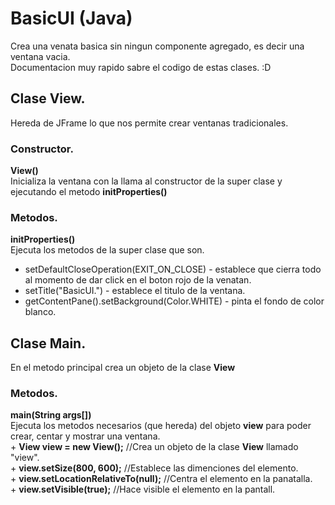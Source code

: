 # BasicUI (Java)
Crea una venata basica sin ningun componente agregado, es decir una ventana vacia.  
Documentacion muy rapido sabre el codigo de estas clases. :D  
  
  
## Clase View.
Hereda de JFrame lo que nos permite crear ventanas tradicionales.   
### Constructor.  
__View()__  
 Inicializa la ventana con la llama al constructor de la super clase y ejecutando el metodo __initProperties()__
### Metodos.  
__initProperties()__  
    Ejecuta los metodos de la super clase que son.  
   * setDefaultCloseOperation(EXIT_ON_CLOSE) - establece que cierra todo al momento de dar click en el boton rojo de la venatan.  
   * setTitle("BasicUI.") - establece el titulo de la ventana.  
   * getContentPane().setBackground(Color.WHITE) - pinta el fondo de color blanco.  
  
  
## Clase Main.
En el metodo principal crea un objeto de la clase __View__ 
### Metodos.
__main(String args[])__  
    Ejecuta los metodos necesarios (que hereda) del objeto __view__ para poder crear, centar y mostrar una ventana.  
    + __View view = new View();__ //Crea un objeto de la clase __View__ llamado "view".  
    + __view.setSize(800, 600);__ //Establece las dimenciones del elemento.  
    + __view.setLocationRelativeTo(null);__ //Centra el elemento en la panatalla.  
    + __view.setVisible(true);__ //Hace visible el elemento en la pantall.  
